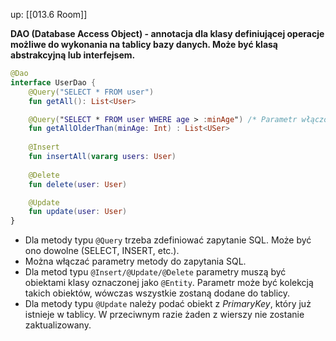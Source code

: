 up: [[013.6 Room]]

**DAO (Database Access Object) - annotacja dla klasy definiującej operacje możliwe do wykonania na tablicy bazy danych. Może być klasą abstrakcyjną lub interfejsem.**

```kotlin
@Dao  
interface UserDao {    
	@Query("SELECT * FROM user")
	fun getAll(): List<User>

	@Query("SELECT * FROM user WHERE age > :minAge") /* Parametr włączony do zapytania SQL */
	fun getAllOlderThan(minAge: Int) : List<USer>
	
	@Insert
	fun insertAll(vararg users: User)
	
	@Delete
	fun delete(user: User)

	@Update
	fun update(user: User)
}
```

- Dla metody typu `@Query` trzeba zdefiniować zapytanie SQL. Może być ono dowolne (SELECT, INSERT, etc.).
- Można włączać parametry metody do zapytania SQL.
- Dla metod typu `@Insert/@Update/@Delete` parametry muszą być obiektami klasy oznaczonej jako `@Entity`. Parametr może być kolekcją takich obiektów, wówczas wszystkie zostaną dodane do tablicy.
- Dla metody typu `@Update` należy podać obiekt z _PrimaryKey_, który już istnieje w tablicy. W przeciwnym razie żaden z wierszy nie zostanie zaktualizowany.
